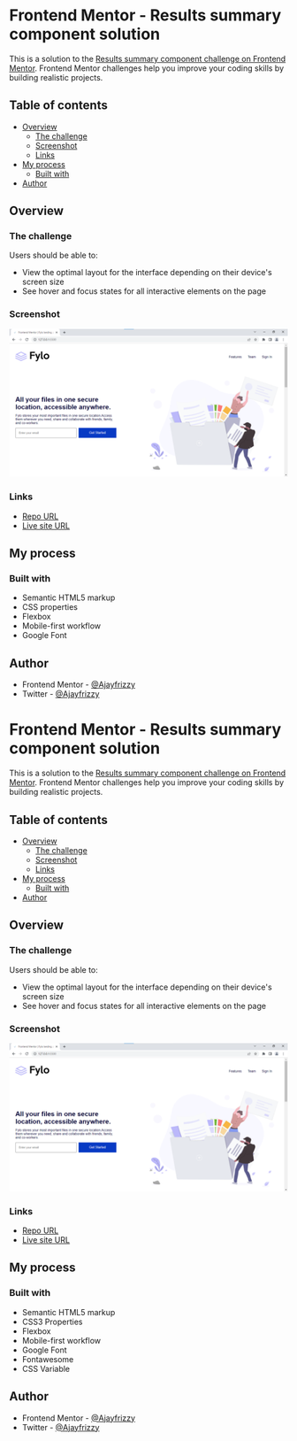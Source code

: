 # Frontend Mentor - Results summary component solution

This is a solution to the [Results summary component challenge on Frontend Mentor](https://www.frontendmentor.io/challenges/fylo-landing-page-with-two-column-layout-5ca5ef041e82137ec91a50f5). Frontend Mentor challenges help you improve your coding skills by building realistic projects. 

## Table of contents

- [Overview](#overview)
  - [The challenge](#the-challenge)
  - [Screenshot](#screenshot)
  - [Links](#links)
- [My process](#my-process)
  - [Built with](#built-with)
- [Author](#author)

## Overview

### The challenge

Users should be able to:

- View the optimal layout for the interface depending on their device's screen size
- See hover and focus states for all interactive elements on the page

### Screenshot

![](./images/fylo-landing-page-with-two-column-layout.png)


### Links

- [Repo URL](https://github.com/Ajayfrizzy/fylo-landing-page.git)
- [Live site URL]()

## My process

### Built with

- Semantic HTML5 markup
- CSS properties
- Flexbox
- Mobile-first workflow
- Google Font

## Author
- Frontend Mentor - [@Ajayfrizzy](https://www.frontendmentor.io/profile/Ajayfrizzy)
- Twitter - [@Ajayfrizzy](https://www.twitter.com/Ajayfrizzy)
# Frontend Mentor - Results summary component solution

This is a solution to the [Results summary component challenge on Frontend Mentor](https://www.frontendmentor.io/challenges/fylo-landing-page-with-two-column-layout-5ca5ef041e82137ec91a50f5). Frontend Mentor challenges help you improve your coding skills by building realistic projects. 

## Table of contents

- [Overview](#overview)
  - [The challenge](#the-challenge)
  - [Screenshot](#screenshot)
  - [Links](#links)
- [My process](#my-process)
  - [Built with](#built-with)
- [Author](#author)

## Overview

### The challenge

Users should be able to:

- View the optimal layout for the interface depending on their device's screen size
- See hover and focus states for all interactive elements on the page

### Screenshot

![](./images/fylo-landing-page-with-two-column-layout.png)


### Links

- [Repo URL](https://github.com/Ajayfrizzy/fylo-landing-page.git)
- [Live site URL](https://ajayfrizzy.github.io/fylo-landing-page/)

## My process

### Built with

- Semantic HTML5 markup
- CSS3 Properties
- Flexbox
- Mobile-first workflow
- Google Font
- Fontawesome
- CSS Variable

## Author
- Frontend Mentor - [@Ajayfrizzy](https://www.frontendmentor.io/profile/Ajayfrizzy)
- Twitter - [@Ajayfrizzy](https://www.twitter.com/Ajayfrizzy)
